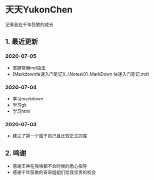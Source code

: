 # 天天YukonChen

记录我在千年弦歌的成长



## 1. 最近更新

### 2020-07-05

- 掌握常用md语法
- [Markdown快速入门笔记](..\Notes\01_MarkDown 快速入门笔记.md)

### 2020-07-04

- 学习markdown
- 学习git
- 学习html


### 2020-07-03

- 建立了第一个属于自己且比较正式的库



## 2. 鸣谢

- 感谢王神在我啥都不会时候的悉心指导
- 感谢千年弦歌的哥哥姐姐们给我宝贵的机会
